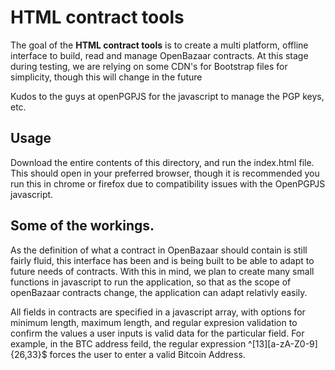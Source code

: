 # HTML contract tools

The goal of the **HTML contract tools** is to create a multi platform, offline interface to build, read and manage OpenBazaar contracts.  At this stage during testing, we are relying on some CDN's for Bootstrap files for simplicity, though this will change in the future

Kudos to the guys at openPGPJS for the javascript to manage the PGP keys, etc.

## Usage
Download the entire contents of this directory, and run the index.html file.  This should open in your preferred browser, though it is recommended you run this in chrome or firefox due to compatibility issues with the OpenPGPJS javascript.


## Some of the workings.

As the definition of what a contract in OpenBazaar should contain is still fairly fluid, this interface has been and is being built to be able to adapt to future needs of contracts.  With this in mind, we plan to create many small functions in javascript to run the application, so that as the scope of openBazaar contracts change, the application can adapt relativly easily.

All fields in contracts are specified in a javascript array, with options for minimum length, maximum length, and regular expresion validation to confirm the values a user inputs is valid data for the particular field.  For example, in the BTC address feild, the regular expression ^[13][a-zA-Z0-9]{26,33}$ forces the user to enter a valid Bitcoin Address.
